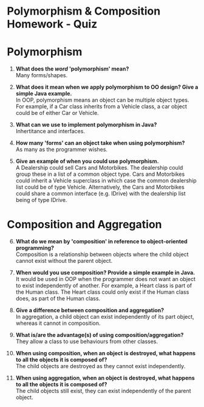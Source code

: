 # Polymorphism & Composition Homework - Quiz

# Polymorphism

1. **What does the ___word___ 'polymorphism' mean?**  
    Many forms/shapes.

2. **What does it mean when we apply polymorphism to OO design? Give a simple Java example.**  
    In OOP, polymorphism means an object can be multiple object types. For example, if a Car class inherits from a Vehicle class, a car object could be of either Car or Vehicle.

3. **What can we use to implement polymorphism in Java?**  
    Inhertitance and interfaces.

4. **How many 'forms' can an object take when using polymorphism?**  
    As many as the programmer wishes.

5. **Give an example of when you could use polymorphism.**  
    A Dealership could sell Cars and Motorbikes. The dealership could group these in a list of a common object type. Cars and Motorbikes could inherit a Vehicle superclass in which case the common dealership list could be of type Vehicle. Alternatively, the Cars and Motorbikes could share a common interface (e.g. IDrive) with the dealership list being of type IDrive.




# Composition and Aggregation

6. **What do we mean by 'composition' in reference to object-oriented programming?**  
    Composition is a relationship between objects where the child object cannot exist without the parent object.

7. **When would you use composition? Provide a simple example in Java.**  
    It would be used in OOP when the programmer does not want an object to exist independently of another. For example, a Heart class is part of the Human class. The Heart class could only exist if the Human class does, as part of the Human class.


8. **Give a difference between composition and aggregation?**  
    In aggregation, a child object can exist independently of its part object, whereas it cannot in composition.

9. **What is/are the advantage(s) of using composition/aggregation?**  
    They allow a class to use behaviours from other classes.

10. **When using composition, when an object is destroyed, what happens to all the objects it is composed of?**  
    The child objects are destroyed as they cannot exist independently.

11. **When using aggregation, when an object is destroyed, what happens to all the objects it is composed of?**  
    The child objects still exist, they can exist independently of the parent object.
